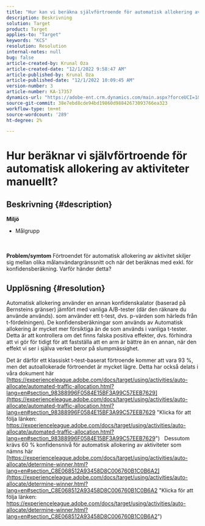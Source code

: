 ```yaml
---
title: "Hur kan vi beräkna självförtroende för automatisk allokering av aktiviteter manuellt?"
description: Beskrivning
solution: Target
product: Target
applies-to: "Target"
keywords: "KCS"
resolution: Resolution
internal-notes: null
bug: false
article-created-by: Krunal Oza
article-created-date: "12/1/2022 9:58:47 AM"
article-published-by: Krunal Oza
article-published-date: "12/1/2022 10:09:45 AM"
version-number: 3
article-number: KA-17357
dynamics-url: "https://adobe-ent.crm.dynamics.com/main.aspx?forceUCI=1&pagetype=entityrecord&etn=knowledgearticle&id=b025c0bd-5e71-ed11-9561-6045bd006a22"
source-git-commit: 38e7ebd8cde94bd19860d98842673093766ea323
workflow-type: tm+mt
source-wordcount: '289'
ht-degree: 2%

---
```


# Hur beräknar vi självförtroende för automatisk allokering av aktiviteter manuellt?

## Beskrivning {#description}

<b>Miljö</b>
- Målgrupp

<br> <br><b>Problem/symtom</b>
Förtroendet för automatisk allokering av aktivitet skiljer sig mellan olika målanvändargränssnitt och när det beräknas med exkl. för konfidensberäkning. Varför händer detta?


## Upplösning {#resolution}


Automatisk allokering använder en annan konfidenskalator (baserad på Bernsteins gränser) jämfört med vanliga A/B-tester (där den räknare du använde används). som använder ett t-test, dvs. p-värden som härleds från t-fördelningen).
De konfidensberäkningar som används av Automatisk allokering är mycket mer försiktiga än de som används i vanliga t-tester. Detta är att kontrollera om det finns falska positiva effekter, dvs. förhindra att vi gör för tidigt för att fastställa att en arm är bättre än en annan, när den effekt vi ser i själva verket beror på slumpmässighet.

Det är därför ett klassiskt t-test-baserat förtroende kommer att vara 93 %, men det autoallokerade förtroendet är mycket lägre. Detta har också delats i våra dokument här  [https://experienceleague.adobe.com/docs/target/using/activities/auto-allocate/automated-traffic-allocation.html?lang=en#section_98388996F0584E15BF3A99C57EEB7629](https://experienceleague.adobe.com/docs/target/using/activities/auto-allocate/automated-traffic-allocation.html?lang=en#section_98388996F0584E15BF3A99C57EEB7629 "Klicka för att följa länken: https://experienceleague.adobe.com/docs/target/using/activities/auto-allocate/automated-traffic-allocation.html?lang=en#section_98388996F0584E15BF3A99C57EEB7629")
 
Dessutom krävs 60 % konfidensnivå för automatisk allokering av aktiviteter som nämns här  [https://experienceleague.adobe.com/docs/target/using/activities/auto-allocate/determine-winner.html?lang=en#section_C8E068512A93458D8C006760B1C0B6A2](https://experienceleague.adobe.com/docs/target/using/activities/auto-allocate/determine-winner.html?lang=en#section_C8E068512A93458D8C006760B1C0B6A2 "Klicka för att följa länken: https://experienceleague.adobe.com/docs/target/using/activities/auto-allocate/determine-winner.html?lang=en#section_C8E068512A93458D8C006760B1C0B6A2")
<br><br><br><br><br> 